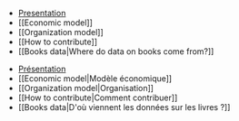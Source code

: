<!-- LANG:EN, title="About the project"-->
 
 * [Presentation](https://inventaire.io/welcome)
 * [[Economic model]]
 * [[Organization model]]
 * [[How to contribute]]
 * [[Books data|Where do data on books come from?]]
 
 <!-- LANG:FR, title="À propos du projet"-->
 
 * [Présentation](https://inventaire.io/welcome)
 * [[Economic model|Modèle économique]]
 * [[Organization model|Organisation]]
 * [[How to contribute|Comment contribuer]]
 * [[Books data|D'où viennent les données sur les livres ?]]